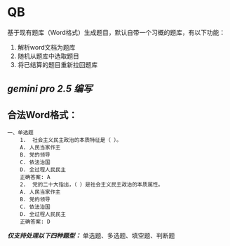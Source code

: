 # QB
基于现有题库（Word格式）生成题目，默认自带一个习概的题库，有以下功能：
1. 解析word文档为题库
2. 随机从题库中选取题目
3. 将已结算的题目重新拉回题库

## ***gemini pro 2.5 编写***

## **合法Word格式：**
```
一、单选题
    1.	社会主义民主政治的本质特征是（ ）。
    A. 人民当家作主
    B. 党的领导
    C. 依法治国
    D. 全过程人民民主
    正确答案: A
    2.	党的二十大指出，（ ）是社会主义民主政治的本质属性。
    A. 人民当家作主
    B. 党的领导
    C. 依法治国
    D. 全过程人民民主
    正确答案: D
```

***仅支持处理以下四种题型：***
单选题、多选题、填空题、判断题